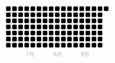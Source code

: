 <svg viewBox="0 0 200.62 107.02" width="282"><g x="1" y="0" class="month 1"><g x="1" y="0" class="week 1"><rect x="1" y="0" width="8.86" height="8.86" fill="var(--fill-tertiary)" rx="2" ry="2" class="cursor-pointer"></rect><rect x="1" y="11.86" width="8.86" height="8.86" fill="var(--fill-tertiary)" rx="2" ry="2" class="cursor-pointer"></rect><rect x="1" y="23.72" width="8.86" height="8.86" fill="var(--fill-tertiary)" rx="2" ry="2" class="cursor-pointer"></rect><rect x="1" y="35.58" width="8.86" height="8.86" fill="var(--fill-tertiary)" rx="2" ry="2" class="cursor-pointer"></rect><rect x="1" y="47.44" width="8.86" height="8.86" fill="var(--fill-tertiary)" rx="2" ry="2" class="cursor-pointer"></rect><rect x="1" y="59.3" width="8.86" height="8.86" fill="var(--fill-tertiary)" rx="2" ry="2" class="cursor-pointer"></rect><rect x="1" y="71.16" width="8.86" height="8.86" fill="var(--fill-tertiary)" rx="2" ry="2" class="cursor-pointer"></rect></g><g x="12.86" y="0" class="week 2"><rect x="12.86" y="0" width="8.86" height="8.86" fill="var(--fill-tertiary)" rx="2" ry="2" class="cursor-pointer"></rect><rect x="12.86" y="11.86" width="8.86" height="8.86" fill="var(--fill-tertiary)" rx="2" ry="2" class="cursor-pointer"></rect><rect x="12.86" y="23.72" width="8.86" height="8.86" fill="var(--fill-tertiary)" rx="2" ry="2" class="cursor-pointer"></rect><rect x="12.86" y="35.58" width="8.86" height="8.86" fill="var(--fill-tertiary)" rx="2" ry="2" class="cursor-pointer"></rect><rect x="12.86" y="47.44" width="8.86" height="8.86" fill="var(--fill-tertiary)" rx="2" ry="2" class="cursor-pointer"></rect><rect x="12.86" y="59.3" width="8.86" height="8.86" fill="var(--fill-tertiary)" rx="2" ry="2" class="cursor-pointer"></rect><rect x="12.86" y="71.16" width="8.86" height="8.86" fill="var(--fill-tertiary)" rx="2" ry="2" class="cursor-pointer"></rect></g></g><g x="24.72" y="0" class="month 2"><g x="24.72" y="0" class="week 1"><rect x="24.72" y="0" width="8.86" height="8.86" fill="var(--fill-tertiary)" rx="2" ry="2" class="cursor-pointer"></rect><rect x="24.72" y="11.86" width="8.86" height="8.86" fill="var(--fill-tertiary)" rx="2" ry="2" class="cursor-pointer"></rect><rect x="24.72" y="23.72" width="8.86" height="8.86" fill="var(--fill-tertiary)" rx="2" ry="2" class="cursor-pointer"></rect><rect x="24.72" y="35.58" width="8.86" height="8.86" fill="var(--fill-tertiary)" rx="2" ry="2" class="cursor-pointer"></rect><rect x="24.72" y="47.44" width="8.86" height="8.86" fill="var(--fill-tertiary)" rx="2" ry="2" class="cursor-pointer"></rect><rect x="24.72" y="59.3" width="8.86" height="8.86" fill="var(--fill-tertiary)" rx="2" ry="2" class="cursor-pointer"></rect><rect x="24.72" y="71.16" width="8.86" height="8.86" fill="var(--fill-tertiary)" rx="2" ry="2" class="cursor-pointer"></rect></g><g x="36.58" y="0" class="week 2"><rect x="36.58" y="0" width="8.86" height="8.86" fill="var(--fill-tertiary)" rx="2" ry="2" class="cursor-pointer"></rect><rect x="36.58" y="11.86" width="8.86" height="8.86" fill="var(--fill-tertiary)" rx="2" ry="2" class="cursor-pointer"></rect><rect x="36.58" y="23.72" width="8.86" height="8.86" fill="var(--fill-tertiary)" rx="2" ry="2" class="cursor-pointer"></rect><rect x="36.58" y="35.58" width="8.86" height="8.86" fill="var(--fill-tertiary)" rx="2" ry="2" class="cursor-pointer"></rect><rect x="36.58" y="47.44" width="8.86" height="8.86" fill="var(--fill-tertiary)" rx="2" ry="2" class="cursor-pointer"></rect><rect x="36.58" y="59.3" width="8.86" height="8.86" fill="var(--fill-tertiary)" rx="2" ry="2" class="cursor-pointer"></rect><rect x="36.58" y="71.16" width="8.86" height="8.86" fill="var(--fill-tertiary)" rx="2" ry="2" class="cursor-pointer"></rect></g><g x="48.44" y="0" class="week 3"><rect x="48.44" y="0" width="8.86" height="8.86" fill="var(--fill-tertiary)" rx="2" ry="2" class="cursor-pointer"></rect><rect x="48.44" y="11.86" width="8.86" height="8.86" fill="var(--fill-tertiary)" rx="2" ry="2" class="cursor-pointer"></rect><rect x="48.44" y="23.72" width="8.86" height="8.86" fill="var(--fill-tertiary)" rx="2" ry="2" class="cursor-pointer"></rect><rect x="48.44" y="35.58" width="8.86" height="8.86" fill="var(--fill-tertiary)" rx="2" ry="2" class="cursor-pointer"></rect><rect x="48.44" y="47.44" width="8.86" height="8.86" fill="var(--fill-tertiary)" rx="2" ry="2" class="cursor-pointer"></rect><rect x="48.44" y="59.3" width="8.86" height="8.86" fill="var(--fill-tertiary)" rx="2" ry="2" class="cursor-pointer"></rect><rect x="48.44" y="71.16" width="8.86" height="8.86" fill="var(--green-20)" rx="2" ry="2" class="cursor-pointer"></rect></g><g x="60.3" y="0" class="week 4"><rect x="60.3" y="0" width="8.86" height="8.86" fill="var(--green-80)" rx="2" ry="2" class="cursor-pointer"></rect><rect x="60.3" y="11.86" width="8.86" height="8.86" fill="var(--green-80)" rx="2" ry="2" class="cursor-pointer"></rect><rect x="60.3" y="23.72" width="8.86" height="8.86" fill="var(--fill-tertiary)" rx="2" ry="2" class="cursor-pointer"></rect><rect x="60.3" y="35.58" width="8.86" height="8.86" fill="var(--fill-tertiary)" rx="2" ry="2" class="cursor-pointer"></rect><rect x="60.3" y="47.44" width="8.86" height="8.86" fill="var(--green-40)" rx="2" ry="2" class="cursor-pointer"></rect><rect x="60.3" y="59.3" width="8.86" height="8.86" fill="var(--green-60)" rx="2" ry="2" class="cursor-pointer"></rect><rect x="60.3" y="71.16" width="8.86" height="8.86" fill="var(--fill-tertiary)" rx="2" ry="2" class="cursor-pointer"></rect></g><g x="72.16" y="0" class="week 5"><rect x="72.16" y="0" width="8.86" height="8.86" fill="var(--green-20)" rx="2" ry="2" class="cursor-pointer"></rect><rect x="72.16" y="11.86" width="8.86" height="8.86" fill="var(--green-80)" rx="2" ry="2" class="cursor-pointer"></rect><rect x="72.16" y="23.72" width="8.86" height="8.86" fill="var(--green-40)" rx="2" ry="2" class="cursor-pointer"></rect><rect x="72.16" y="35.58" width="8.86" height="8.86" fill="var(--fill-tertiary)" rx="2" ry="2" class="cursor-pointer"></rect><rect x="72.16" y="47.44" width="8.86" height="8.86" fill="var(--green-60)" rx="2" ry="2" class="cursor-pointer"></rect><rect x="72.16" y="59.3" width="8.86" height="8.86" fill="var(--fill-tertiary)" rx="2" ry="2" class="cursor-pointer"></rect><rect x="72.16" y="71.16" width="8.86" height="8.86" fill="var(--fill-tertiary)" rx="2" ry="2" class="cursor-pointer"></rect></g></g><g x="84.02" y="0" class="month 3"><g x="84.02" y="0" class="week 1"><rect x="84.02" y="0" width="8.86" height="8.86" fill="var(--fill-tertiary)" rx="2" ry="2" class="cursor-pointer"></rect><rect x="84.02" y="11.86" width="8.86" height="8.86" fill="var(--fill-tertiary)" rx="2" ry="2" class="cursor-pointer"></rect><rect x="84.02" y="23.72" width="8.86" height="8.86" fill="var(--fill-tertiary)" rx="2" ry="2" class="cursor-pointer"></rect><rect x="84.02" y="35.58" width="8.86" height="8.86" fill="var(--fill-tertiary)" rx="2" ry="2" class="cursor-pointer"></rect><rect x="84.02" y="47.44" width="8.86" height="8.86" fill="var(--fill-tertiary)" rx="2" ry="2" class="cursor-pointer"></rect><rect x="84.02" y="59.3" width="8.86" height="8.86" fill="var(--fill-tertiary)" rx="2" ry="2" class="cursor-pointer"></rect><rect x="84.02" y="71.16" width="8.86" height="8.86" fill="var(--fill-tertiary)" rx="2" ry="2" class="cursor-pointer"></rect></g><g x="95.88" y="0" class="week 2"><rect x="95.88" y="0" width="8.86" height="8.86" fill="var(--fill-tertiary)" rx="2" ry="2" class="cursor-pointer"></rect><rect x="95.88" y="11.86" width="8.86" height="8.86" fill="var(--fill-tertiary)" rx="2" ry="2" class="cursor-pointer"></rect><rect x="95.88" y="23.72" width="8.86" height="8.86" fill="var(--fill-tertiary)" rx="2" ry="2" class="cursor-pointer"></rect><rect x="95.88" y="35.58" width="8.86" height="8.86" fill="var(--fill-tertiary)" rx="2" ry="2" class="cursor-pointer"></rect><rect x="95.88" y="47.44" width="8.86" height="8.86" fill="var(--fill-tertiary)" rx="2" ry="2" class="cursor-pointer"></rect><rect x="95.88" y="59.3" width="8.86" height="8.86" fill="var(--fill-tertiary)" rx="2" ry="2" class="cursor-pointer"></rect><rect x="95.88" y="71.16" width="8.86" height="8.86" fill="var(--fill-tertiary)" rx="2" ry="2" class="cursor-pointer"></rect></g><g x="107.74" y="0" class="week 3"><rect x="107.74" y="0" width="8.86" height="8.86" fill="var(--fill-tertiary)" rx="2" ry="2" class="cursor-pointer"></rect><rect x="107.74" y="11.86" width="8.86" height="8.86" fill="var(--green-20)" rx="2" ry="2" class="cursor-pointer"></rect><rect x="107.74" y="23.72" width="8.86" height="8.86" fill="var(--green-40)" rx="2" ry="2" class="cursor-pointer"></rect><rect x="107.74" y="35.58" width="8.86" height="8.86" fill="var(--green-20)" rx="2" ry="2" class="cursor-pointer"></rect><rect x="107.74" y="47.44" width="8.86" height="8.86" fill="var(--fill-tertiary)" rx="2" ry="2" class="cursor-pointer"></rect><rect x="107.74" y="59.3" width="8.86" height="8.86" fill="var(--fill-tertiary)" rx="2" ry="2" class="cursor-pointer"></rect><rect x="107.74" y="71.16" width="8.86" height="8.86" fill="var(--fill-tertiary)" rx="2" ry="2" class="cursor-pointer"></rect></g><g x="119.6" y="0" class="week 4"><rect x="119.6" y="0" width="8.86" height="8.86" fill="var(--fill-tertiary)" rx="2" ry="2" class="cursor-pointer"></rect><rect x="119.6" y="11.86" width="8.86" height="8.86" fill="var(--fill-tertiary)" rx="2" ry="2" class="cursor-pointer"></rect><rect x="119.6" y="23.72" width="8.86" height="8.86" fill="var(--green-20)" rx="2" ry="2" class="cursor-pointer"></rect><rect x="119.6" y="35.58" width="8.86" height="8.86" fill="var(--green-20)" rx="2" ry="2" class="cursor-pointer"></rect><rect x="119.6" y="47.44" width="8.86" height="8.86" fill="var(--green-20)" rx="2" ry="2" class="cursor-pointer"></rect><rect x="119.6" y="59.3" width="8.86" height="8.86" fill="var(--green-40)" rx="2" ry="2" class="cursor-pointer"></rect><rect x="119.6" y="71.16" width="8.86" height="8.86" fill="var(--green-80)" rx="2" ry="2" class="cursor-pointer"></rect></g></g><g x="131.45999999999998" y="0" class="month 4"><g x="131.45999999999998" y="0" class="week 1"><rect x="131.45999999999998" y="0" width="8.86" height="8.86" fill="var(--green-20)" rx="2" ry="2" class="cursor-pointer"></rect><rect x="131.45999999999998" y="11.86" width="8.86" height="8.86" fill="var(--green-20)" rx="2" ry="2" class="cursor-pointer"></rect><rect x="131.45999999999998" y="23.72" width="8.86" height="8.86" fill="var(--fill-tertiary)" rx="2" ry="2" class="cursor-pointer"></rect><rect x="131.45999999999998" y="35.58" width="8.86" height="8.86" fill="var(--fill-tertiary)" rx="2" ry="2" class="cursor-pointer"></rect><rect x="131.45999999999998" y="47.44" width="8.86" height="8.86" fill="var(--fill-tertiary)" rx="2" ry="2" class="cursor-pointer"></rect><rect x="131.45999999999998" y="59.3" width="8.86" height="8.86" fill="var(--fill-tertiary)" rx="2" ry="2" class="cursor-pointer"></rect><rect x="131.45999999999998" y="71.16" width="8.86" height="8.86" fill="var(--fill-tertiary)" rx="2" ry="2" class="cursor-pointer"></rect></g><g x="143.32" y="0" class="week 2"><rect x="143.32" y="0" width="8.86" height="8.86" fill="var(--fill-tertiary)" rx="2" ry="2" class="cursor-pointer"></rect><rect x="143.32" y="11.86" width="8.86" height="8.86" fill="var(--green-40)" rx="2" ry="2" class="cursor-pointer"></rect><rect x="143.32" y="23.72" width="8.86" height="8.86" fill="var(--fill-tertiary)" rx="2" ry="2" class="cursor-pointer"></rect><rect x="143.32" y="35.58" width="8.86" height="8.86" fill="var(--green-40)" rx="2" ry="2" class="cursor-pointer"></rect><rect x="143.32" y="47.44" width="8.86" height="8.86" fill="var(--fill-tertiary)" rx="2" ry="2" class="cursor-pointer"></rect><rect x="143.32" y="59.3" width="8.86" height="8.86" fill="var(--green-20)" rx="2" ry="2" class="cursor-pointer"></rect><rect x="143.32" y="71.16" width="8.86" height="8.86" fill="var(--green-20)" rx="2" ry="2" class="cursor-pointer"></rect></g><g x="155.18" y="0" class="week 3"><rect x="155.18" y="0" width="8.86" height="8.86" fill="var(--fill-tertiary)" rx="2" ry="2" class="cursor-pointer"></rect><rect x="155.18" y="11.86" width="8.86" height="8.86" fill="var(--green-40)" rx="2" ry="2" class="cursor-pointer"></rect><rect x="155.18" y="23.72" width="8.86" height="8.86" fill="var(--green-20)" rx="2" ry="2" class="cursor-pointer"></rect><rect x="155.18" y="35.58" width="8.86" height="8.86" fill="var(--green-40)" rx="2" ry="2" class="cursor-pointer"></rect><rect x="155.18" y="47.44" width="8.86" height="8.86" fill="var(--fill-tertiary)" rx="2" ry="2" class="cursor-pointer"></rect><rect x="155.18" y="59.3" width="8.86" height="8.86" fill="var(--fill-tertiary)" rx="2" ry="2" class="cursor-pointer"></rect><rect x="155.18" y="71.16" width="8.86" height="8.86" fill="var(--fill-tertiary)" rx="2" ry="2" class="cursor-pointer"></rect></g><g x="167.04000000000002" y="0" class="week 4"><rect x="167.04000000000002" y="0" width="8.86" height="8.86" fill="var(--green-60)" rx="2" ry="2" class="cursor-pointer"></rect><rect x="167.04000000000002" y="11.86" width="8.86" height="8.86" fill="var(--fill-tertiary)" rx="2" ry="2" class="cursor-pointer"></rect><rect x="167.04000000000002" y="23.72" width="8.86" height="8.86" fill="var(--green-40)" rx="2" ry="2" class="cursor-pointer"></rect><rect x="167.04000000000002" y="35.58" width="8.86" height="8.86" fill="var(--fill-tertiary)" rx="2" ry="2" class="cursor-pointer"></rect><rect x="167.04000000000002" y="47.44" width="8.86" height="8.86" fill="var(--green-60)" rx="2" ry="2" class="cursor-pointer"></rect><rect x="167.04000000000002" y="59.3" width="8.86" height="8.86" fill="var(--green-20)" rx="2" ry="2" class="cursor-pointer"></rect><rect x="167.04000000000002" y="71.16" width="8.86" height="8.86" fill="var(--fill-tertiary)" rx="2" ry="2" class="cursor-pointer"></rect></g><g x="178.90000000000003" y="0" class="week 5"><rect x="178.90000000000003" y="0" width="8.86" height="8.86" fill="var(--fill-tertiary)" rx="2" ry="2" class="cursor-pointer"></rect><rect x="178.90000000000003" y="11.86" width="8.86" height="8.86" fill="var(--fill-tertiary)" rx="2" ry="2" class="cursor-pointer"></rect><rect x="178.90000000000003" y="23.72" width="8.86" height="8.86" fill="var(--fill-tertiary)" rx="2" ry="2" class="cursor-pointer"></rect><rect x="178.90000000000003" y="35.58" width="8.86" height="8.86" fill="var(--fill-tertiary)" rx="2" ry="2" class="cursor-pointer"></rect><rect x="178.90000000000003" y="47.44" width="8.86" height="8.86" fill="var(--green-60)" rx="2" ry="2" class="cursor-pointer"></rect><rect x="178.90000000000003" y="59.3" width="8.86" height="8.86" fill="var(--green-40)" rx="2" ry="2" class="cursor-pointer"></rect><rect x="178.90000000000003" y="71.16" width="8.86" height="8.86" fill="var(--green-40)" rx="2" ry="2" class="cursor-pointer"></rect></g></g><g x="190.76000000000005" y="0" class="month 5"><g x="190.76000000000005" y="0" class="week 1"><rect x="190.76000000000005" y="0" width="8.86" height="8.86" fill="var(--green-60)" rx="2" ry="2" class="cursor-pointer"></rect></g></g><text x="39.545" y="96.52" font-size="10px" fill="#AFB4BD" class="font-xs">7月</text><text x="92.91499999999999" y="96.52" font-size="10px" fill="#AFB4BD" class="font-xs">8月</text><text x="146.28499999999997" y="96.52" font-size="10px" fill="#AFB4BD" class="font-xs">9月</text></svg>


<!--
**18300875296/18300875296** is a ✨ _special_ ✨ repository because its `README.md` (this file) appears on your GitHub profile.

Here are some ideas to get you started:

- 🔭 I’m currently working on ...
- 🌱 I’m currently learning ...
- 👯 I’m looking to collaborate on ...
- 🤔 I’m looking for help with ...
- 💬 Ask me about ...
- 📫 How to reach me: ...
- 😄 Pronouns: ...
- ⚡ Fun fact: ...
-->
